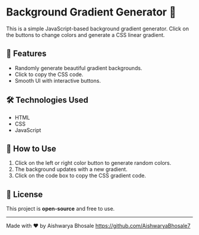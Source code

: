 # Background Gradient Generator 🎨

This is a simple JavaScript-based background gradient generator. Click on the buttons to change colors and generate a CSS linear gradient.

## 🚀 Features
- Randomly generate beautiful gradient backgrounds.
- Click to copy the CSS code.
- Smooth UI with interactive buttons.

## 🛠️ Technologies Used
- HTML
- CSS
- JavaScript

## 📌 How to Use
1. Click on the left or right color button to generate random colors.
2. The background updates with a new gradient.
3. Click on the code box to copy the CSS gradient code.


## 📜 License
This project is **open-source** and free to use.

---

Made with ❤️ by Aishwarya Bhosale https://github.com/AishwaryaBhosale7
